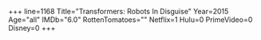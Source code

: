 +++
line=1168
Title="Transformers: Robots In Disguise"
Year=2015
Age="all"
IMDb="6.0"
RottenTomatoes=""
Netflix=1
Hulu=0
PrimeVideo=0
Disney=0
+++

